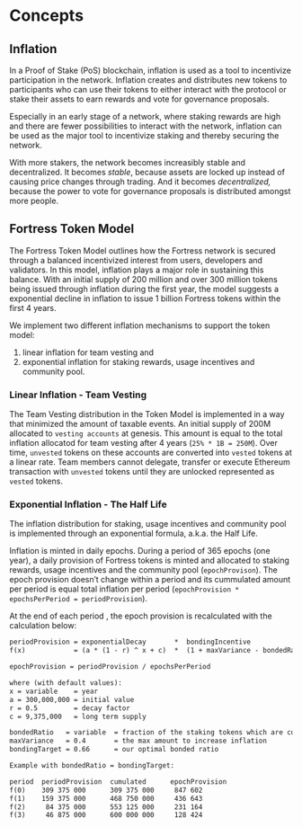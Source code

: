 <!--
order: 1
-->

# Concepts

## Inflation

In a Proof of Stake (PoS) blockchain, inflation is used as a tool to incentivize
participation in the network. Inflation creates and distributes new tokens to
participants who can use their tokens to either interact with the protocol or
stake their assets to earn rewards and vote for governance proposals.

Especially in an early stage of a network, where staking rewards are high and
there are fewer possibilities to interact with the network, inflation can be
used as the major tool to incentivize staking and thereby securing the network.

With more stakers, the network becomes increasibly stable and decentralized. It
becomes *stable*, because assets are locked up instead of causing price changes
through trading. And it becomes *decentralized,* because the power to vote for
governance proposals is distributed amongst more people.

## Fortress Token Model

The Fortress Token Model outlines how the Fortress network is secured through a
balanced incentivized interest from users, developers and validators. In this
model, inflation plays a major role in sustaining this balance. With an initial
supply of 200 million and over 300 million tokens being issued through inflation
during the first year, the model suggests a exponential decline in inflation to
issue 1 billion Fortress tokens within the first 4 years.

We implement two different inflation mechanisms to support the token model:

1. linear inflation for team vesting and
2. exponential inflation for staking rewards, usage incentives and community
   pool.

### Linear Inflation - Team Vesting

The Team Vesting distribution in the Token Model is implemented in a way that
minimized the amount of taxable events. An initial supply of 200M allocated to
`vesting accounts` at genesis. This amount is equal to the total inflation
allocatod for team vesting after 4 years (`25% * 1B = 250M`). Over time,
`unvested` tokens on these accounts are converted into `vested` tokens at a
linear rate. Team members cannot delegate, transfer or execute Ethereum
transaction with `unvested` tokens until they are unlocked represented as
`vested` tokens.

### Exponential Inflation - **The Half Life**

The inflation distribution for staking, usage incentives and community pool is
implemented through an exponential formula, a.k.a. the Half Life.

Inflation is minted in daily epochs. During a period of 365 epochs (one year), a
daily provision of Fortress tokens is minted and allocated to staking rewards,
usage incentives and the community pool (`epochProvison`). The epoch provision
doesn’t change within a period and its cummulated amount per period is equal
total inflation per period (`epochProvision * epochsPerPeriod =
periodProvision`).

At the end of each period , the epoch provision is recalculated with the
calculation below:

```latex
periodProvision = exponentialDecay       *  bondingIncentive
f(x)            = (a * (1 - r) ^ x + c)  *  (1 + maxVariance - bondedRatio * (maxVariance / bondingTarget))

epochProvision = periodProvision / epochsPerPeriod

where (with default values):
x = variable    = year
a = 300,000,000 = initial value
r = 0.5         = decay factor
c = 9,375,000   = long term supply

bondedRatio   = variable  = fraction of the staking tokens which are currently bonded
maxVariance   = 0.4       = the max amount to increase inflation
bondingTarget = 0.66      = our optimal bonded ratio
```

```latex
Example with bondedRatio = bondingTarget:

period  periodProvision  cumulated      epochProvision
f(0)    309 375 000      309 375 000	 847 602
f(1)    159 375 000      468 750 000	 436 643
f(2)     84 375 000      553 125 000	 231 164
f(3)     46 875 000      600 000 000	 128 424
```
